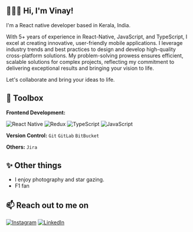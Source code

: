 ## 👨🏻‍💻 Hi, I'm Vinay!

I'm a React native developer based in Kerala, India. 

With 5+ years of experience in React-Native, JavaScript, and TypeScript, I excel at creating innovative, user-friendly mobile applications. I leverage industry trends and best practices to design and develop high-quality cross-platform solutions. My problem-solving prowess ensures efficient, scalable solutions for complex projects, reflecting my commitment to delivering exceptional results and bringing your vision to life.

Let's collaborate and bring your ideas to life. 

## 🔧 Toolbox

**Frontend Development:**
 
![React Native](https://img.shields.io/badge/React_Native-%2320232a.svg?logo=react&logoColor=%2361DAFB)
![Redux](https://img.shields.io/badge/Redux-764ABC?logo=redux&logoColor=fff)
![TypeScript](https://img.shields.io/badge/TypeScript-3178C6?logo=typescript&logoColor=fff)
![JavaScript](https://img.shields.io/badge/JavaScript-F7DF1E?logo=javascript&logoColor=000)


**Version Control:** `Git` `GitLab` `BitBucket`

**Others:** `Jira`

## ✨ Other things

- I enjoy photography and star gazing.
- F1 fan

## 📫 Reach out to me on
[![Instagram](https://img.shields.io/badge/Instagram-%23E4405F.svg?logo=Instagram&logoColor=white)](https://instagram.com/vinaynarayankutty)
[![LinkedIn](https://custom-icon-badges.demolab.com/badge/LinkedIn-0A66C2?logo=linkedin-white&logoColor=fff)](https://www.linkedin.com/in/vinaynarayankutty/)
